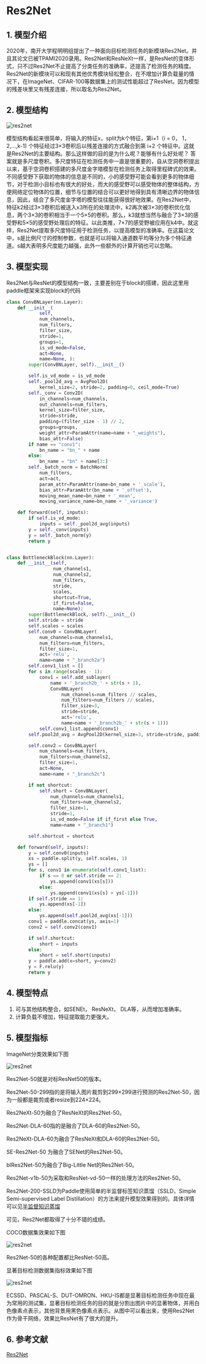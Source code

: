 # Res2Net

## 1. 模型介绍
2020年，南开大学程明明组提出了一种面向目标检测任务的新模块Res2Net。并且其论文已被TPAMI2020录用。Res2Net和ResNeXt一样，是ResNet的变体形式，只不过Res2Net不止提高了分类任务的准确率，还提高了检测任务的精度。Res2Net的新模块可以和现有其他优秀模块轻松整合，在不增加计算负载量的情况下，在ImageNet、CIFAR-100等数据集上的测试性能超过了ResNet。因为模型的残差块里又有残差连接，所以取名为Res2Net。

## 2. 模型结构
![res2net](../../../images/computer_vision/classification/res2net_block.png)

模型结构看起来很简单，将输入的特征x，split为k个特征，第i+1（i = 0， 1， 2,...,k-1) 个特征经过3×3卷积后以残差连接的方式融合到第 i+2 个特征中。这就是Res2Net的主要结构。那么这样做的目的是为什么呢？能够有什么好处呢？
答案就是多尺度卷积。多尺度特征在检测任务中一直是很重要的，自从空洞卷积提出以来，基于空洞卷积搭建的多尺度金字塔模型在检测任务上取得里程碑式的效果。不同感受野下获取的物体的信息是不同的，小的感受野可能会看到更多的物体细节，对于检测小目标也有很大的好处，而大的感受野可以感受物体的整体结构，方便网络定位物体的位置，细节与位置的结合可以更好地得到具有清晰边界的物体信息，因此，结合了多尺度金字塔的模型往往能获得很好地效果。在Res2Net中，特征k2经过3×3卷积后被送入x3所在的处理流中，k2再次被3×3的卷积优化信息，两个3×3的卷积相当于一个5×5的卷积。那么，k3就想当然与融合了3×3的感受野和5×5的感受野处理后的特征。以此类推，7×7的感受野被应用在k4中。就这样，Res2Net提取多尺度特征用于检测任务，以提高模型的准确率。在这篇论文中，s是比例尺寸的控制参数，也就是可以将输入通道数平均等分为多个特征通道。s越大表明多尺度能力越强，此外一些额外的计算开销也可以忽略。


## 3. 模型实现
Res2Net与ResNet的模型结构一致，主要差别在于block的搭建，因此这里用paddle框架来实现block的代码
```python
class ConvBNLayer(nn.Layer):
    def __init__(
            self,
            num_channels,
            num_filters,
            filter_size,
            stride=1,
            groups=1,
            is_vd_mode=False,
            act=None,
            name=None, ):
        super(ConvBNLayer, self).__init__()

        self.is_vd_mode = is_vd_mode
        self._pool2d_avg = AvgPool2D(
            kernel_size=2, stride=2, padding=0, ceil_mode=True)
        self._conv = Conv2D(
            in_channels=num_channels,
            out_channels=num_filters,
            kernel_size=filter_size,
            stride=stride,
            padding=(filter_size - 1) // 2,
            groups=groups,
            weight_attr=ParamAttr(name=name + "_weights"),
            bias_attr=False)
        if name == "conv1":
            bn_name = "bn_" + name
        else:
            bn_name = "bn" + name[3:]
        self._batch_norm = BatchNorm(
            num_filters,
            act=act,
            param_attr=ParamAttr(name=bn_name + '_scale'),
            bias_attr=ParamAttr(bn_name + '_offset'),
            moving_mean_name=bn_name + '_mean',
            moving_variance_name=bn_name + '_variance')

    def forward(self, inputs):
        if self.is_vd_mode:
            inputs = self._pool2d_avg(inputs)
        y = self._conv(inputs)
        y = self._batch_norm(y)
        return y


class BottleneckBlock(nn.Layer):
    def __init__(self,
                 num_channels1,
                 num_channels2,
                 num_filters,
                 stride,
                 scales,
                 shortcut=True,
                 if_first=False,
                 name=None):
        super(BottleneckBlock, self).__init__()
        self.stride = stride
        self.scales = scales
        self.conv0 = ConvBNLayer(
            num_channels=num_channels1,
            num_filters=num_filters,
            filter_size=1,
            act='relu',
            name=name + "_branch2a")
        self.conv1_list = []
        for s in range(scales - 1):
            conv1 = self.add_sublayer(
                name + '_branch2b_' + str(s + 1),
                ConvBNLayer(
                    num_channels=num_filters // scales,
                    num_filters=num_filters // scales,
                    filter_size=3,
                    stride=stride,
                    act='relu',
                    name=name + '_branch2b_' + str(s + 1)))
            self.conv1_list.append(conv1)
        self.pool2d_avg = AvgPool2D(kernel_size=3, stride=stride, padding=1)

        self.conv2 = ConvBNLayer(
            num_channels=num_filters,
            num_filters=num_channels2,
            filter_size=1,
            act=None,
            name=name + "_branch2c")

        if not shortcut:
            self.short = ConvBNLayer(
                num_channels=num_channels1,
                num_filters=num_channels2,
                filter_size=1,
                stride=1,
                is_vd_mode=False if if_first else True,
                name=name + "_branch1")

        self.shortcut = shortcut

    def forward(self, inputs):
        y = self.conv0(inputs)
        xs = paddle.split(y, self.scales, 1)
        ys = []
        for s, conv1 in enumerate(self.conv1_list):
            if s == 0 or self.stride == 2:
                ys.append(conv1(xs[s]))
            else:
                ys.append(conv1(xs[s] + ys[-1]))
        if self.stride == 1:
            ys.append(xs[-1])
        else:
            ys.append(self.pool2d_avg(xs[-1]))
        conv1 = paddle.concat(ys, axis=1)
        conv2 = self.conv2(conv1)

        if self.shortcut:
            short = inputs
        else:
            short = self.short(inputs)
        y = paddle.add(x=short, y=conv2)
        y = F.relu(y)
        return y
```
## 4. 模型特点
1. 可与其他结构整合，如SENEt， ResNeXt， DLA等，从而增加准确率。
2. 计算负载不增加，特征提取能力更强大。

## 5. 模型指标
ImageNet分类效果如下图

![res2net](../../../images/computer_vision/classification/res2net_result.png)

Res2Net-50就是对标ResNet50的版本。

Res2Net-50-299指的是将输入图片裁剪到299×299进行预测的Res2Net-50，因为一般都是裁剪或者resize到224×224。

Res2NeXt-50为融合了ResNeXt的Res2Net-50。

Res2Net-DLA-60指的是融合了DLA-60的Res2Net-50。

Res2NeXt-DLA-60为融合了ResNeXt和DLA-60的Res2Net-50。

SE-Res2Net-50 为融合了SENet的Res2Net-50。

blRes2Net-50为融合了Big-Little Net的Res2Net-50。

Res2Net-v1b-50为采取和ResNet-vd-50一样的处理方法的Res2Net-50。

Res2Net-200-SSLD为Paddle使用简单的半监督标签知识蒸馏（SSLD，Simple Semi-supervised Label Distillation）的方法来提升模型效果得到的。具体详情可以见[半监督知识蒸馏](https://github.com/PaddlePaddle/PaddleClas/blob/release/2.2/docs/zh_CN/advanced_tutorials/distillation/distillation.md)

可见，Res2Net都取得了十分不错的成绩。

COCO数据集效果如下图

![res2net](../../../images/computer_vision/classification/res2net_result2.png)

Res2Net-50的各种配置都比ResNet-50高。

显著目标检测数据集指标效果如下图

![res2net](../../../images/computer_vision/classification/res2net_result4.png)

ECSSD、PASCAL-S、DUT-OMRON、HKU-IS都是显著目标检测任务中现在最为常用的测试集，显著目标检测任务的目的就是分割出图片中的显著物体，并用白色像素点表示，其他背景用黑色像素点表示。从图中可以看出来，使用Res2Net作为骨干网络，效果比ResNet有了很大的提升。

## 6. 参考文献
[Res2Net](https://arxiv.org/pdf/1904.01169.pdf)



```python

```
